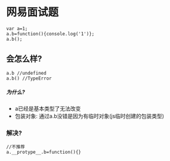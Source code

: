 # 网易面试题

```
var a=1;
a.b=function(){console.log('1')};
a.b();
```
## 会怎么样?

```
a.b //undefined
a.b() //TypeError
```

##### 为什么?
- a已经是基本类型了无法改变
- 包装对象: 通过a.b没错是因为有临时对象(js临时创建的包装类型)

### 解决?

```
//不推荐
a.__protype__.b=function(){}
```



